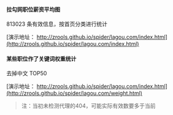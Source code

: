 #### 拉勾网职位薪资平均图

813023 条有效信息，按首页分类进行统计

[演示地址： http://zrools.github.io/spider/lagou.com/index.html](http://zrools.github.io/spider/lagou.com/index.html)


#### 某些职位作了关键词权重统计

去掉中文 TOP50

[演示地址： http://zrools.github.io/spider/lagou.com/index.html](http://zrools.github.io/spider/lagou.com/weight.html) 

> 注：当初未检测代理的404，可能实际有效数要多于当前